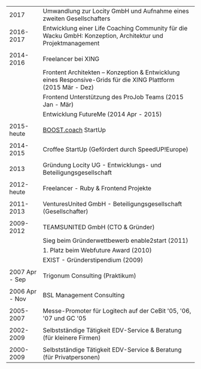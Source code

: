 |   |   |
|---|---|
|2017|Umwandlung zur Locity GmbH und Aufnahme eines zweiten Gesellschafters|
|2016-2017|Entwicklung einer Life Coaching Community für die Wacku GmbH: Konzeption, Architektur und Projektmanagement|
|   |   |
|2014-2016|Freelancer bei XING|
||Frontent Architekten – Konzeption & Entwicklung eines Responsive-Grids für die XING Plattform (2015 Mär - Dez)|
||Frontend Unterstützung des ProJob Teams (2015 Jan - Mär)|
||Entwicklung FutureMe (2014 Apr - 2015)|
|   |   |
|2015-heute|[BOOST.coach](http://boost.coach) StartUp|
|   |   |
|2014-2015|Croffee StartUp (Gefördert durch SpeedUP!Europe)|
|   |   |
|2013|Gründung Locity UG - Entwicklungs- und Beteiligungsgesellschaft|
|   |   |
|2012-heute|Freelancer - Ruby  & Frontend Projekte|
|   |   |
|2011-2013|VenturesUnited GmbH - Beteiligungsgesellschaft (Gesellschafter)|
|   |   |
|2009-2012|TEAMSUNITED GmbH (CTO & Gründer)|
|   |Sieg beim Gründerwettbewerb enable2start (2011)|
|   |1. Platz beim Webfuture Award (2010)|
|   |EXIST - Gründerstipendium (2009)|
|   |   |
|2007 Apr - Sep|Trigonum Consulting (Praktikum)|
|   |   |
|2006 Apr - Nov|BSL Management Consulting|
|   |   |
|2005-2007|Messe-Promoter für Logitech auf der CeBit '05, '06, '07 und GC '05|
|   |   |
|2002-2009|Selbstständige Tätigkeit EDV-Service & Beratung (für kleinere Firmen)|
|   |   |
|2000-2009|Selbstständige Tätigkeit EDV-Service & Beratung (für Privatpersonen)|